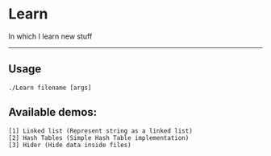 # Learn
In which I learn new stuff
***

## Usage
```
./Learn filename [args]
```

## Available demos:
    [1] Linked list (Represent string as a linked list)
    [2] Hash Tables (Simple Hash Table implementation)
    [3] Hider (Hide data inside files)
